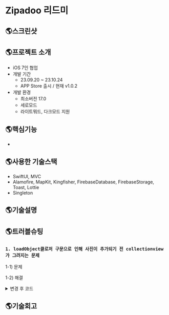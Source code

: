 # Zipadoo 리드미

## 🌎스크린샷

## 🌎프로젝트 소개
> 
- iOS 7인 협업
- 개발 기간
    - 23.09.20 ~ 23.10.24
    - APP Store 출시 / 현재 v1.0.2
- 개발 환경
    - 최소버전 17.0
    - 세로모드
    - 라이트뭐드, 다크모드 지원
 
## 🌎핵심기능
-

## 🌎사용한 기술스택
- SwiftUI, MVC
- Alamofire, MapKit, Kingfisher, FirebaseDatabase, FirebaseStorage, Toast, Lottie
- Singleton

## 🌎기술설명



## 🌎트러블슈팅
### `1. loadObject클로저 구문으로 인해 사진이 추가되기 전 collectionview가 그려지는 문제`

1-1) 문제



1-2) 해결


<details>
<summary>변경 후 코드</summary>
<div markdown="1">


</div>
</details>



## 🌎기술회고
